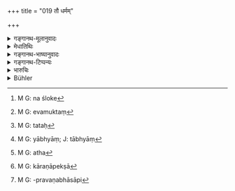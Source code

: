 +++
title = "019 तौ धर्मम्"

+++

<details><summary>गङ्गानथ-मूलानुवादः</summary>

Those two together carefully look into his merit and demerit, invested with which both, he obtains happiness or unhappiness, here and after death.—(19)
</details>

<details><summary>मेधातिथिः</summary>

[^५७]:
     M G: saṃvṛktaḥ

<u>ननु</u> च यदि **तौ** महान् क्षेत्रज्ञश् च संबध्येते ततस् तस्य पश्यत इति **तस्ये**ति कः संबध्यते । 

- <u>जीव इति</u> केचित् । 

- <u>उक्तं</u> च "स एव क्षेत्रज्ञः स एव जीवः" इति । 

- <u>अथ</u> लिङ्गम् । 

- <u>ननु</u> च महच्छब्देन तद् एवोक्तम् । 

- <u>अथान्तःकरणं</u> महद्बुद्ध्यादि 

- <u>तत्रापि</u> कः संबन्धो लिङ्गस्य धर्माधर्माभ्याम् । तद् धि सूक्ष्मं भूतरूपम् एव । यथोक्तम् "तेषाम् इदं तु सप्तानाम्" इत्य् अत्रान्तरे । 

- <u>अतो मन्यामहे</u> यद् एवान्यैर् व्याख्यातम् अस्ति पूर्वश्लोके[^५८] "ताव् एवोभौ" (म्ध् १२.१८) इति "महत्परमात्मानौ" बुध्येते इति, तद् एव युक्तं[^५९] पश्यामः । तयोर् हि दृष्टान्त उपपद्यते । महतः करणस्य सतः[^६०] कर्तृत्वोपचारात्, काष्ठानि पचन्तीति यथा ।** तस्येति** च क्षेत्रज्ञस्य परामर्शभेदोपपत्तिः । 


[^६०]:
     M G: tataḥ


[^५९]:
     M G: evamuktaṃ


[^५८]:
     M G: na śloke

- परमात्मनश् च क्षेत्रज्ञाश्रययोर् धर्माधर्मयोर् दृष्टान्तवचनं सर्वस्य सुखदुःखोपबोगस्य तदधीनताख्यापनार्थम् । यथोक्तम्, 

- ईश्वरप्रेरितो गच्छेत् स्वर्गं वाश्वरभ्रम् एव वा । (म्ध् ३.३१.२७)

प्रेरणा च धर्माधर्मनियमितेच्छैव । 

- <u>ननु</u> च धर्माधर्मयोर् इच्छां प्रति नियन्तृत्व ऐश्वर्यं हीयते । 

- <u>तथा</u> शारीरके दर्शितम्, यथेह राजा सेवानुरूपं ददाति न च तस्येश्वरत्वम् अपैति । अतो महत्परमात्मानौ पश्यत इति व्यपदिश्यते । 

- **<u>तस्येति</u>** क्षेत्रज्ञज्ञानम् । तद् अप्य् अयुक्तम्, उत्तरग्रन्थविरोधात् । **याम्यां**[^६१]** प्राप्नोति संपृक्त** इति । न हि परमात्मना कस्यचित् संपर्कः संबन्ध उच्यते । न च परमात्मना कश्चित् संबन्धो ऽपि । 


[^६१]:
     M G: yābhyāṃ; J: tābhyāṃ

- <u>एवं</u> तर्ह्य् अत्र[^६२] **याभ्याम्** इति नैवं महत्परमात्मानौ संबध्येते । किं तर्हि, धर्मः पापं च, तयोर् अपि प्रकृतत्वात् । **तौ धर्मं पश्यतस् तस्य पापं चेति** । 


[^६२]:
     M G: atha

- यदि महच्छब्देनान्तःकरणम् उच्यते, सुतराम् अनुपपत्तिः । न हि परमात्मनो द्रष्टृत्वे करणापेक्षा[^६३] । अधिकरणम् एव हि बोधिपरमात्मस्वरूपम् "अभ्येति ताव् एव चोभौ" (म्ध् १२.१८) इति । कीदृशम् एतद् अभिगमनम् । यदि तद्भावापत्तिः सा नैव कल्मषव्यपायमात्रसाध्या । अथ तत्प्राप्तिप्रवणता, सापि[^६४] नैव प्रलीनेषु भूतेष्व् अशरीरस्य भवति । 


[^६४]:
     M G: -pravaṇabhāsāpi


[^६३]:
     M G: kāraṇāpekṣā

- तस्मात् **तौ धर्मं पश्यतस् तस्य,** तस्यैवात्मन इति पूर्ववन् नेयम् ॥ १२.१९ ॥
</details>

<details><summary>गङ्गानथ-भाष्यानुवादः</summary>

“If the ‘*two*’ be meant to be the ‘Great Principle’ and the ‘Conscious Being,’ then, for whom does the term ‘*his*’ stand?”

Some people hold that this latter term stands for the ‘Soul’ (*Jīva*).

But it has already been said that the ‘Soul’ is the same as the ‘Conscious Being.’

Another view is that ‘*his*’ stands for the *Subtle Body*. But this also is the same as the ‘Great Principle.’

The third view is that it stands for the *Internal Organ*, consisting of the ‘Intelligence’ (*Buddhi*) and the rest.

But in this case, it will have to be explained what connection there is between this Internal Organ and ‘Merit—Demerit.’ For the said organ is nothing more than a subtle form of Matter; as was made clear under 1.19.

For all these reasons what we think is that the right explanation is to take the term ‘*two*’ as standing for the ‘Great Principle’ and the ‘Supreme Self,’ in accordance with the explanation provided by some people of the term ‘two’ (in Verse 18); as it is only for these two that the act of ‘looking into’ is possible;—the ‘Great Principle,’ which is really an *instrument* (of perception) being figuratively spoken of as the *nominative agent*; just as in the case of such expressions as ‘Fuels are cooking.’ And the term ‘*his*’ would, in this case, refer to the ‘Conscious Being,’ as apart from the ‘Great Principle’ and the ‘Supreme Self.’

And when the ‘Supreme Self’ is spoken of as ‘looking into’ the ‘*merit and demerit*’ belonging to the ‘Conscious Being,’ what is meant is that all experiencing of pleasure and pain is under the control of that Supreme Being. This is what has been asserted in the following passage:—‘Impelled by the Supreme Lord one may go either to Heaven or to the bottomless pit’;—where ‘impelling’ can stand only for ‘wish as regulated by the merit and demerit of the man.’

“But if the man’s merit and demerit were to regulate the wish of God, then this would deprive God of his very character of the Supreme Lord.”

This has been explained in the *Śārīraka* that the ease of God a warding happiness and unhappiness in accordance with the merit and demerit of the man stands on the same footing as the King bestowing his rewards in accordance with the nature of the services rendered by each man,—which fact does not deprive him of his kingly power. This is what is meant by the ‘Great Principle’ and the ‘Supreme Self’ ‘looking into’ the merit and demerit—of the ‘Conscious Being.’

“This cannot be right; as it would be inconsistent with what follows—‘*invested with which he obtains, etc*.’ Because no one is ever spoken of as ‘invested’—connected—with the Supreme Self. In fact, there can be no sort of connection with the Supreme Self.”

It is for this reason that the phrase ‘*with which both*’ of the text should he taken as referring, not to the ‘Great Principle’ and the Supreme Self, but to Merit and Demerit; and these latter also form the subject-matter of the context (and as such can be referred to by the pronoun in question) as is clear from the sentence—‘*they look into his merit and demerit*.’

If the term ‘Great Principle,’ (‘*mahat*’), be taken as standing for the Internal Organ, then there would certainly be an incongruity, as the Supreme Self does not stand in need of an *Instrument* for his perceptions.

“Under Verse 18, however, the Supreme Self, which is of the nature of true Consciousness, has been spoken of as being *approached*;—now what sort *o* *f approaching* would this be? If it meant *becoming one with him*, then this could not be brought about merely by the destruction of sins. If, on the other hand, it meant *capability of reaching him*, then this could not be possible for one who has become deprived of his body by the dissolution of the constituent material particles.”

It is for this reason that in the sentence ‘*the two look into his merit and demerit*,’ the term ‘*his*’ must be taken, as shown above, as standing for the Self (personal).—(19)
</details>

<details><summary>गङ्गानथ-टिप्पन्यः</summary>

‘*Paśyataḥ*.’—‘Examine’ (Medhātithi and Kullūka);—‘by their presence,
cause to be performed’ (Raghavānanda).
</details>

<details><summary>भारुचिः</summary>

तौ च तत्कृतां धर्मगतिं दृष्ट्वा ॥ १२.१९ ॥
</details>

<details><summary>Bühler</summary>

019	Those two together examine without tiring the merit and the guilt of that (individual soul), united with which it obtains bliss or misery both in this world and the next.
</details>
